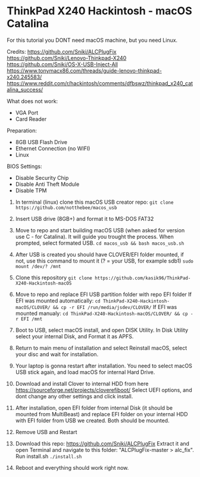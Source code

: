 # ThinkPad X240 Hackintosh - macOS Catalina
For this tutorial you DONT need macOS machine, but you need Linux.

Credits:
https://github.com/Sniki/ALCPlugFix
https://github.com/Sniki/Lenovo-Thinkpad-X240
https://github.com/Sniki/OS-X-USB-Inject-All
https://www.tonymacx86.com/threads/guide-lenovo-thinkpad-x240.245583/
https://www.reddit.com/r/hackintosh/comments/dfbswz/thinkpad_x240_catalina_success/

What does not work:
- VGA Port
- Card Reader

Preparation:
- 8GB USB Flash Drive
- Ethernet Connection (no WIFI)
- Linux

BIOS Settings:
- Disable Security Chip
- Disable Anti Theft Module
- Disable TPM

1. In terminal (linux) clone this macOS USB creator repo:
```git clone https://github.com/notthebee/macos_usb```

2. Insert USB drive (8GB+) and format it to MS-DOS FAT32

3. Move to repo and start building macOS USB (when asked for version use C - for Catalina). It will guide you trought the process. When prompted, select formated USB.
```cd macos_usb && bash macos_usb.sh```

4. After USB is created you should have CLOVER/EFI folder mounted, if not, use this command to mount it (? = your USB, for example sdb1)
```sudo mount /dev/? /mnt```

5. Clone this repository 
```git clone https://github.com/kasik96/ThinkPad-X240-Hackintosh-macOS```

6. Move to repo and replace EFI USB partition folder with repo EFI folder
If EFI was mounted automatically:
```cd ThinkPad-X240-Hackintosh-macOS/CLOVER/ && cp -r EFI /run/media/jsdev/CLOVER/```
If EFI was mounted manualy:
```cd ThinkPad-X240-Hackintosh-macOS/CLOVER/ && cp -r EFI /mnt```

7. Boot to USB, select macOS install, and open DISK Utility. In Disk Utility select your internal Disk, and Format it as APFS. 

8. Return to main menu of installation and select Reinstall macOS, select your disc and wait for installation.

9. Your laptop is gonna restart after installation. You need to select macOS USB stick again, and load macOS for internal Hard Drive.

10. Download and install Clover to internal HDD from here https://sourceforge.net/projects/cloverefiboot/
Select UEFI options, and dont change any other settings and click install.

11. After installation, open EFI folder from internal Disk (it should be mounted from MultiBeast) and replace EFI folder on your internal HDD with EFI folder from USB we created. Both should be mounted.

12. Remove USB and Restart

13. Download this repo: https://github.com/Sniki/ALCPlugFix Extract it and open Terminal and navigate to this folder: "ALCPlugFix-master > alc_fix". Run install.sh
```./install.sh```

14. Reboot and everything should work right now.
